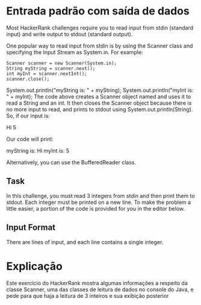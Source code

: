 # Entrada padrão com saída de dados

Most HackerRank challenges require you to read input from stdin (standard input) and write output to stdout (standard output).

One popular way to read input from stdin is by using the Scanner class and specifying the Input Stream as System.in. For example:

```
Scanner scanner = new Scanner(System.in);
String myString = scanner.next();
int myInt = scanner.nextInt();
scanner.close();
```

System.out.println("myString is: " + myString);
System.out.println("myInt is: " + myInt);
The code above creates a Scanner object named  and uses it to read a String and an int. It then closes the Scanner object because there is no more input to read, and prints to stdout using System.out.println(String). So, if our input is:

Hi 5

Our code will print:

myString is: Hi
myInt is: 5

Alternatively, you can use the BufferedReader class.

## Task
In this challenge, you must read 3 integers from stdin and then print them to stdout. Each integer must be printed on a new line. To make the problem a little easier, a portion of the code is provided for you in the editor below.

## Input Format

There are lines of input, and each line contains a single integer.

# Explicação

Este exercício do HackerRank mostra algumas informações a respeito da classe Scanner, uma das classes de leitura de dados no console do Java, e pede para que haja a leitura de 3 inteiros e sua exibição posterior